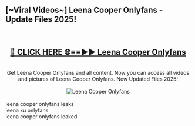 <h2>[~Viral Videos~] Leena Cooper Onlyfans - Update Files 2025!</h2>
<br>
<div align="center">
<h2><a href="https://betterlinks.top/A2PfLJ" rel="nofollow">🔴 CLICK HERE 🌐==►► Leena Cooper Onlyfans</a></h2>
<br>
Get Leena Cooper Onlyfans and all content. Now you can access all videos and pictures of Leena Cooper Onlyfans. New Updated Files 2025!
<br>
<br>
<a href="https://betterlinks.top/A2PfLJ" rel="nofollow" data-target="animated-image.originalLink"><img src="https://i.ibb.co.com/WyWwxjT/player-gif2.gif" alt="Leena Cooper Onlyfans" style="max-width: 100%; display: inline-block;" data-target="animated-image.originalImage"></a>
</div>
<br>
leena cooper onlyfans leaks<br>
leena xu onlyfans<br>
leena cooper onlyfans leaked